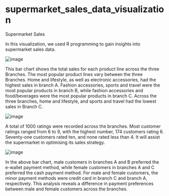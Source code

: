 # supermarket_sales_data_visualization
Supermarket Sales

In this visualization, we used R programming to gain insights into supermarket sales data.

![image](https://user-images.githubusercontent.com/99766998/156859952-1f9f8f22-401e-4678-99be-daf671a8d7be.png)

This bar chart shows the total sales for each product line across the three Branches. The most popular product lines vary between the three Branches. Home and lifestyle, as well as electronic accessories, had the highest sales in branch A. Fashion accessories, sports and travel were the most popular products in branch B, while fashion accessories and food/beverages were the most popular products in branch C. Across the three branches, home and lifestyle, and sports and travel had the lowest sales in Branch C.


![image](https://user-images.githubusercontent.com/99766998/156861307-67b80d9e-818e-477d-ab23-05d893c02557.png)

A total of 1000 ratings were recorded across the branches. Most customer ratings ranged from 6 to 9, with the highest number, 174 customers rating 6. Seventy-one customers rated ten, and none rated less than 4. It will assist the supermarket in optimising its sales strategy.


![image](https://user-images.githubusercontent.com/99766998/156864243-c723b4d9-a07b-4c18-ae63-a15153137550.png)

In the above bar chart, male customers in branches A and B preferred the e-wallet payment method, while female customers in branches A and C preferred the cash payment method. For male and female customers, the minor payment methods were credit card in branch C and branch A, respectively. This analysis reveals a difference in payment preferences between male and female customers across the branches.
